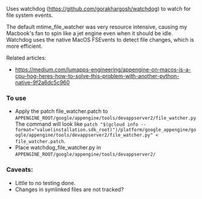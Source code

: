 Uses watchdog (https://github.com/gorakhargosh/watchdog) to watch for file system events.

The default mtime_file_watcher was very resource intensive, causing my Macbook's fan to spin like a jet engine even when it should be idle.
Watchdog uses the native MacOS FSEvents to detect file changes, which is more efficient.


Related articles:
  - https://medium.com/lumapps-engineering/appengine-on-macos-is-a-cpu-hog-heres-how-to-solve-this-problem-with-another-python-native-9f2a6dc5c960

### To use
- Apply the patch file_watcher.patch to `APPENGINE_ROOT/google/appengine/tools/devappserver2/file_watcher.py`
The command will look like `patch "$(gcloud info --format="value(installation.sdk_root)")/platform/google_appengine/google/appengine/tools/devappserver2/file_watcher.py" < file_watcher.patch`.
- Place watchdog_file_watcher.py in `APPENGINE_ROOT/google/appengine/tools/devappserver2/`

### Caveats:
  - Little to no testing done.
  - Changes in symlinked files are not tracked?

